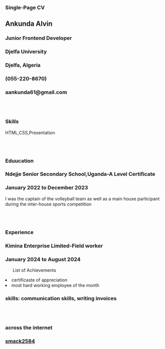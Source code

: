 <!DOCTYPE html>
<html>
<head>
<h3>Single-Page CV</h3>
</head>
<body>
<main>
<div>
<h2>Ankunda Alvin</h2>
<h3>Junior Frontend Developer</h3>
<h3>Djelfa University</h3>
<h3>Djelfa, Algeria</h3>
<h3>(055-220-8670)</h3>
<h3>aankunda61@gmail.com</h3>
<br><br>
<h3>Skills</h3>
<p>HTML,CSS,Presentation</p>
<br><br>
<h3>Eduucation</h3>
<h3>Ndejje Senior Secondary School,Uganda-A Level Certificate</h3>
<h3>January 2022 to December 2023</h3>
<p> I was the captain of the volleyball team as well as a main house participant during the inter-house sports competition</p>
<br><br>
<h3>Experience</h3>
<h3>Kimina Enterprise Limited-Field worker</h3>
<h3>January 2024 to August 2024</h3>
<ul>List of Achievements</ul>
<li>certificaste of appreciation</li>
<li>most hard working employee of the month</li>
<h3>skills: communication skills, writing invoices</h3>
<br><br>
<h3>across the internet<h3>
 
   <a href="https://github.com/smack2584">smack2584
 </a>
</div>
</main>
</body>
</html>
